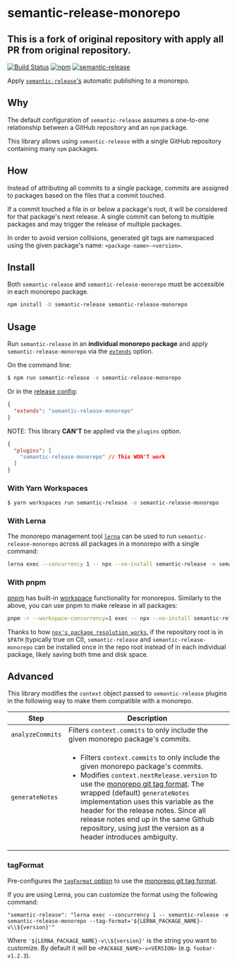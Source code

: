 # semantic-release-monorepo

## This is a fork of original repository with apply all PR from original repository.

[![Build Status](https://travis-ci.org/pmowrer/semantic-release-monorepo.svg?branch=master)](https://travis-ci.org/pmowrer/semantic-release-monorepo) [![npm](https://img.shields.io/npm/v/semantic-release-monorepo.svg)](https://www.npmjs.com/package/semantic-release-monorepo) [![semantic-release](https://img.shields.io/badge/%20%20%F0%9F%93%A6%F0%9F%9A%80-semantic--release-e10079.svg)](https://github.com/semantic-release/semantic-release)

Apply [`semantic-release`'s](https://github.com/semantic-release/semantic-release) automatic publishing to a monorepo.

## Why
 The default configuration of `semantic-release` assumes a one-to-one relationship between a GitHub repository and an `npm` package.

This library allows using `semantic-release` with a single GitHub repository containing many `npm` packages.

## How

Instead of attributing all commits to a single package, commits are assigned to packages based on the files that a commit touched.

If a commit touched a file in or below a package's root, it will be considered for that package's next release. A single commit can belong to multiple packages and may trigger the release of multiple packages.

In order to avoid version collisions, generated git tags are namespaced using the given package's name: `<package-name>-<version>`.

## Install
Both `semantic-release` and `semantic-release-monorepo` must be accessible in each monorepo package.

```bash
npm install -D semantic-release semantic-release-monorepo
```

## Usage

Run `semantic-release` in an **individual monorepo package** and apply `semantic-release-monorepo` via the [`extends`](https://github.com/semantic-release/semantic-release/blob/master/docs/usage/configuration.md#extends) option.

On the command line:
```bash
$ npm run semantic-release -e semantic-release-monorepo
```

Or in the [release config](https://github.com/semantic-release/semantic-release/blob/master/docs/usage/configuration.md#configuration-file):
```json
{
  "extends": "semantic-release-monorepo"
}
```

NOTE: This library **CAN'T** be applied via the `plugins` option.

```json
{
  "plugins": [
    "semantic-release-monorepo" // This WON'T work
  ]
}
```

### With Yarn Workspaces

```bash
$ yarn workspaces run semantic-release -e semantic-release-monorepo
```

### With Lerna
The monorepo management tool [`lerna`](https://github.com/lerna/lerna) can be used to run `semantic-release-monorepo` across all packages in a monorepo with a single command:

```bash
lerna exec --concurrency 1 -- npx --no-install semantic-release -e semantic-release-monorepo
```

### With pnpm
[pnpm](https://pnpm.io/) has built-in [workspace](https://pnpm.io/workspaces) functionality for monorepos. Similarly to the above, you can use pnpm to make release in all packages:

```bash
pnpm -r --workspace-concurrency=1 exec -- npx --no-install semantic-release -e semantic-release-monorepo
```

 Thanks to how [`npx's package resolution works`](https://github.com/npm/npx#description), if the repository root is in `$PATH` (typically true on CI), `semantic-release` and `semantic-release-monorepo` can be installed once in the repo root instead of in each individual package, likely saving both time and disk space.


## Advanced
This library modifies the `context` object passed to `semantic-release` plugins in the following way to make them compatible with a monorepo.

| Step               | Description                                                                                           |
| ------------------ | ----------------------------------------------------------------------------------------------------- |
| `analyzeCommits` | Filters `context.commits` to only include the given monorepo package's commits.                              |
| `generateNotes`          | <ul><li>Filters `context.commits` to only include the given monorepo package's commits.</li><li>Modifies `context.nextRelease.version` to use the [monorepo git tag format](#how). The wrapped (default) `generateNotes` implementation uses this variable as the header for the release notes. Since all release notes end up in the same Github repository, using just the version as a header introduces ambiguity.</li></ul>   |

### tagFormat

Pre-configures the [`tagFormat` option](https://github.com/semantic-release/semantic-release/blob/caribou/docs/usage/configuration.md#tagformat) to use the [monorepo git tag format](#how).

If you are using Lerna, you can customize the format using the following command:

```
"semantic-release": "lerna exec --concurrency 1 -- semantic-release -e semantic-release-monorepo --tag-format='${LERNA_PACKAGE_NAME}-v\\${version}'"
```

Where `'${LERNA_PACKAGE_NAME}-v\\${version}'` is the string you want to customize.   By default it will be `<PACKAGE_NAME>-v<VERSION>` (e.g. `foobar-v1.2.3`).
